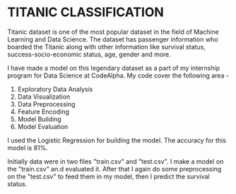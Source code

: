 # TITANIC CLASSIFICATION
Titanic dataset is one of the most popular dataset in the field of Machine Learning and Data Science. The dataset has passenger information who boarded the Titanic along with other information like survival status, success-socio-economic status, age, gender and more. 

I have made a model on this legendary dataset as a part of my internship program for Data Science at CodeAlpha. My code cover the following area -
1. Exploratory Data Analysis
2. Data Visualization
3. Data Preprocessing
4. Feature Encoding
5. Model Building 
6. Model Evaluation

I used the Logistic Regression for building the model. The accuracy for this model is 81%. 

Initially data were in two files "train.csv" and "test.csv". I make a model on the "train.csv" an.d evaluated it. After that I again do some preprocessing on the "test.csv" to feed them in my model, then I predict the survival status.

